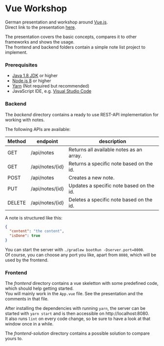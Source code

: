# Vue Workshop

German presentation and workshop around [Vue.js](https://vuejs.org/).<br>
Direct link to the presentation [here](https://rubengees.github.io/vue-workshop).

The presentation covers the basic concepts, compares it to other frameworks and shows the usage.<br>
The frontend and backend folders contain a simple note list project to implement.

### Prerequisites

- [Java 1.8 JDK](http://www.oracle.com/technetwork/java/javase/downloads/jdk8-downloads-2133151.html) or higher
- [Node.js 8](https://nodejs.org/en/) or higher
- [Yarn](https://yarnpkg.com/lang/en/) (Not required but recommended)
- JavaScript IDE, e.g. [Visual Studio Code](https://code.visualstudio.com/)

### Backend

The _backend_ directory contains a ready to use REST-API implementation for working with notes.

The following APIs are available:

| Method | endpoint        | description                              |
| ------ | --------------- | ---------------------------------------- |
| GET    | /api/notes      | Returns all available notes as an array. |
| GET    | /api/notes/{id} | Returns a specific note based on the id. |
| POST   | /api/notes      | Creates a new note.                      |
| PUT    | /api/notes/{id} | Updates a specific note based on the id. |
| DELETE | /api/notes/{id} | Deletes a specific note based on the id. |

A note is structured like this:

```json
{
  "content": "the content",
  "isDone": true
}
```

You can start the server with `./gradlew bootRun -Dserver.port=8000`.<br>
Of course, you can choose any port you like, apart from `8080`, which will be used by the frontend.

### Frontend

The _frontend_ directory contains a vue skeletton with some predefined code, which should help getting started.<br>
You will mainly work in the `App.vue` file. See the presentation and the comments in that file.

After installing the dependencies with running `yarn`, the server can be started with `yarn start`
and is then accessible on http://localhost:8080.<br>
It also runs `lint` on every code change, so be sure to have a look at that window once in a while.

The _frontend-solution_ directory contains a possible solution to compare yours to.
